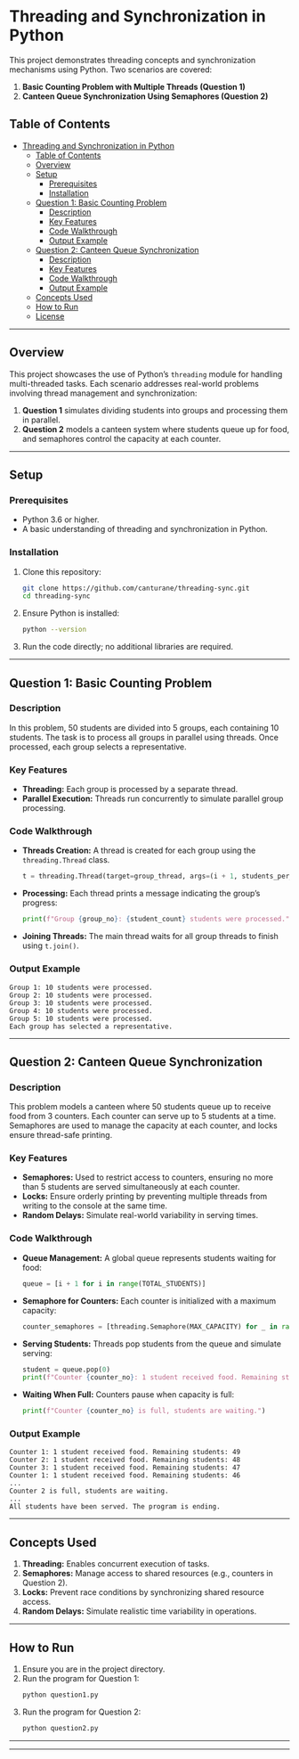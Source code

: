 # Threading and Synchronization in Python

This project demonstrates threading concepts and synchronization mechanisms using Python. Two scenarios are covered:

1. **Basic Counting Problem with Multiple Threads (Question 1)**
2. **Canteen Queue Synchronization Using Semaphores (Question 2)**

## Table of Contents
- [Threading and Synchronization in Python](#threading-and-synchronization-in-python)
  - [Table of Contents](#table-of-contents)
  - [Overview](#overview)
  - [Setup](#setup)
    - [Prerequisites](#prerequisites)
    - [Installation](#installation)
  - [Question 1: Basic Counting Problem](#question-1-basic-counting-problem)
    - [Description](#description)
    - [Key Features](#key-features)
    - [Code Walkthrough](#code-walkthrough)
    - [Output Example](#output-example)
  - [Question 2: Canteen Queue Synchronization](#question-2-canteen-queue-synchronization)
    - [Description](#description-1)
    - [Key Features](#key-features-1)
    - [Code Walkthrough](#code-walkthrough-1)
    - [Output Example](#output-example-1)
  - [Concepts Used](#concepts-used)
  - [How to Run](#how-to-run)
  - [License](#license)

---

## Overview
This project showcases the use of Python’s `threading` module for handling multi-threaded tasks. Each scenario addresses real-world problems involving thread management and synchronization:

1. **Question 1** simulates dividing students into groups and processing them in parallel.
2. **Question 2** models a canteen system where students queue up for food, and semaphores control the capacity at each counter.

---

## Setup
### Prerequisites
- Python 3.6 or higher.
- A basic understanding of threading and synchronization in Python.

### Installation
1. Clone this repository:
   ```bash
   git clone https://github.com/canturane/threading-sync.git
   cd threading-sync
   ```
2. Ensure Python is installed:
   ```bash
   python --version
   ```
3. Run the code directly; no additional libraries are required.

---

## Question 1: Basic Counting Problem
### Description
In this problem, 50 students are divided into 5 groups, each containing 10 students. The task is to process all groups in parallel using threads. Once processed, each group selects a representative.

### Key Features
- **Threading:** Each group is processed by a separate thread.
- **Parallel Execution:** Threads run concurrently to simulate parallel group processing.

### Code Walkthrough
- **Threads Creation:**
  A thread is created for each group using the `threading.Thread` class.
  ```python
  t = threading.Thread(target=group_thread, args=(i + 1, students_per_group))
  ```
- **Processing:**
  Each thread prints a message indicating the group’s progress:
  ```python
  print(f"Group {group_no}: {student_count} students were processed.")
  ```
- **Joining Threads:**
  The main thread waits for all group threads to finish using `t.join()`.

### Output Example
```
Group 1: 10 students were processed.
Group 2: 10 students were processed.
Group 3: 10 students were processed.
Group 4: 10 students were processed.
Group 5: 10 students were processed.
Each group has selected a representative.
```

---

## Question 2: Canteen Queue Synchronization
### Description
This problem models a canteen where 50 students queue up to receive food from 3 counters. Each counter can serve up to 5 students at a time. Semaphores are used to manage the capacity at each counter, and locks ensure thread-safe printing.

### Key Features
- **Semaphores:** Used to restrict access to counters, ensuring no more than 5 students are served simultaneously at each counter.
- **Locks:** Ensure orderly printing by preventing multiple threads from writing to the console at the same time.
- **Random Delays:** Simulate real-world variability in serving times.

### Code Walkthrough
- **Queue Management:**
  A global queue represents students waiting for food:
  ```python
  queue = [i + 1 for i in range(TOTAL_STUDENTS)]
  ```
- **Semaphore for Counters:**
  Each counter is initialized with a maximum capacity:
  ```python
  counter_semaphores = [threading.Semaphore(MAX_CAPACITY) for _ in range(TOTAL_COUNTERS)]
  ```
- **Serving Students:**
  Threads pop students from the queue and simulate serving:
  ```python
  student = queue.pop(0)
  print(f"Counter {counter_no}: 1 student received food. Remaining students: {len(queue)}")
  ```
- **Waiting When Full:**
  Counters pause when capacity is full:
  ```python
  print(f"Counter {counter_no} is full, students are waiting.")
  ```

### Output Example
```
Counter 1: 1 student received food. Remaining students: 49
Counter 2: 1 student received food. Remaining students: 48
Counter 3: 1 student received food. Remaining students: 47
Counter 1: 1 student received food. Remaining students: 46
...
Counter 2 is full, students are waiting.
...
All students have been served. The program is ending.
```

---

## Concepts Used
1. **Threading:** Enables concurrent execution of tasks.
2. **Semaphores:** Manage access to shared resources (e.g., counters in Question 2).
3. **Locks:** Prevent race conditions by synchronizing shared resource access.
4. **Random Delays:** Simulate realistic time variability in operations.

---

## How to Run
1. Ensure you are in the project directory.
2. Run the program for Question 1:
   ```bash
   python question1.py
   ```
3. Run the program for Question 2:
   ```bash
   python question2.py
   ```

---

---


